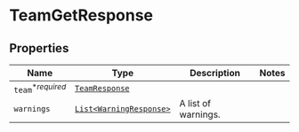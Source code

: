 

# TeamGetResponse



## Properties

| Name | Type | Description | Notes |
|------------ | ------------- | ------------- | -------------|
| `team`<sup>*_required_</sup> | [```TeamResponse```](TeamResponse.md) |    |  |
| `warnings` | [```List<WarningResponse>```](WarningResponse.md) |  A list of warnings.  |  |



